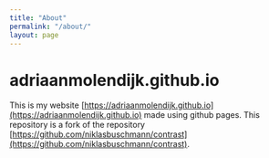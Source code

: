 ```yaml
---
title: "About"
permalink: "/about/"
layout: page
---
```


# adriaanmolendijk.github.io

This is my website [https://adriaanmolendijk.github.io](https://adriaanmolendijk.github.io) made using github pages. This repository is a fork of the repository [https://github.com/niklasbuschmann/contrast](https://github.com/niklasbuschmann/contrast).
